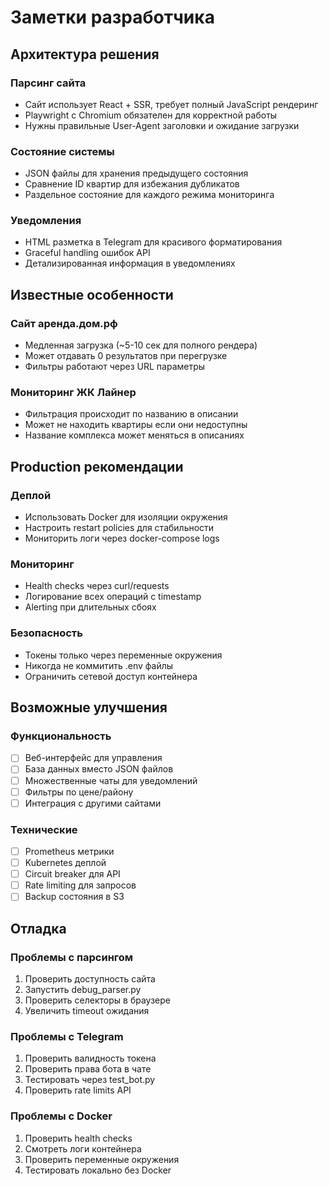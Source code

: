 # Заметки разработчика

## Архитектура решения

### Парсинг сайта
- Сайт использует React + SSR, требует полный JavaScript рендеринг
- Playwright с Chromium обязателен для корректной работы
- Нужны правильные User-Agent заголовки и ожидание загрузки

### Состояние системы
- JSON файлы для хранения предыдущего состояния
- Сравнение ID квартир для избежания дубликатов
- Раздельное состояние для каждого режима мониторинга

### Уведомления
- HTML разметка в Telegram для красивого форматирования
- Graceful handling ошибок API
- Детализированная информация в уведомлениях

## Известные особенности

### Сайт аренда.дом.рф
- Медленная загрузка (~5-10 сек для полного рендера)
- Может отдавать 0 результатов при перегрузке
- Фильтры работают через URL параметры

### Мониторинг ЖК Лайнер
- Фильтрация происходит по названию в описании
- Может не находить квартиры если они недоступны
- Название комплекса может меняться в описаниях

## Production рекомендации

### Деплой
- Использовать Docker для изоляции окружения
- Настроить restart policies для стабильности
- Мониторить логи через docker-compose logs

### Мониторинг
- Health checks через curl/requests
- Логирование всех операций с timestamp
- Alerting при длительных сбоях

### Безопасность
- Токены только через переменные окружения
- Никогда не коммитить .env файлы
- Ограничить сетевой доступ контейнера

## Возможные улучшения

### Функциональность
- [ ] Веб-интерфейс для управления
- [ ] База данных вместо JSON файлов
- [ ] Множественные чаты для уведомлений
- [ ] Фильтры по цене/району
- [ ] Интеграция с другими сайтами

### Технические
- [ ] Prometheus метрики
- [ ] Kubernetes деплой
- [ ] Circuit breaker для API
- [ ] Rate limiting для запросов
- [ ] Backup состояния в S3

## Отладка

### Проблемы с парсингом
1. Проверить доступность сайта
2. Запустить debug_parser.py
3. Проверить селекторы в браузере
4. Увеличить timeout ожидания

### Проблемы с Telegram
1. Проверить валидность токена
2. Проверить права бота в чате
3. Тестировать через test_bot.py
4. Проверить rate limits API

### Проблемы с Docker
1. Проверить health checks
2. Смотреть логи контейнера
3. Проверить переменные окружения
4. Тестировать локально без Docker
